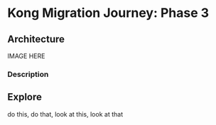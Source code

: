 # Kong Migration Journey: Phase 3

## Architecture

IMAGE HERE

### Description


## Explore

do this, do that, look at this, look at that